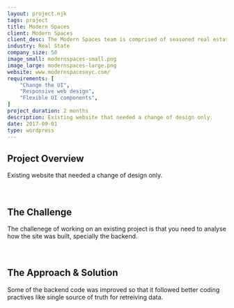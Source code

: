 ```yaml
---
layout: project.njk
tags: project
title: Modern Spaces
client: Modern Spaces
client_desc: The Modern Spaces team is comprised of seasoned real estate professionals who possess unparalleled experience and in-depth knowledge across the New York City and Jersey City market.
industry: Real State
company_size: 50
image_small: modernspaces-small.png
image_large: modernspaces-large.png
website: www.modernspacesnyc.com/
requirements: [
    "Change the UI",
    "Responsive web design",
    "Flexible UI components",
]
project_duration: 2 months
description: Existing website that needed a change of design only.
date: 2017-09-01
type: wordpress
---
```


## Project Overview
Existing website that needed a change of design only.
\
&nbsp;
\
&nbsp;
## The Challenge
The challenege of working on an existing project is that you need to analyse how the site was built, specially the backend.
\
&nbsp;
\
&nbsp;
## The Approach & Solution
Some of the backend code was improved so that it followed better coding practives like single source of truth for retreiving data.